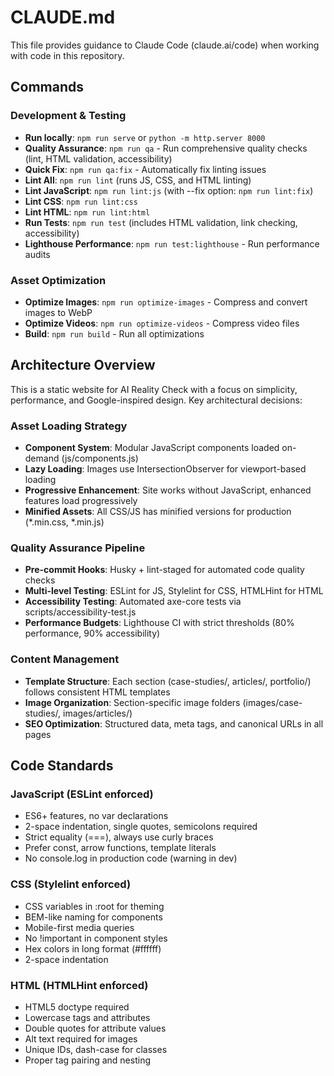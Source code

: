 # CLAUDE.md

This file provides guidance to Claude Code (claude.ai/code) when working with code in this repository.

## Commands

### Development & Testing
- **Run locally**: `npm run serve` or `python -m http.server 8000`
- **Quality Assurance**: `npm run qa` - Run comprehensive quality checks (lint, HTML validation, accessibility)
- **Quick Fix**: `npm run qa:fix` - Automatically fix linting issues
- **Lint All**: `npm run lint` (runs JS, CSS, and HTML linting)
- **Lint JavaScript**: `npm run lint:js` (with --fix option: `npm run lint:fix`)
- **Lint CSS**: `npm run lint:css`
- **Lint HTML**: `npm run lint:html`
- **Run Tests**: `npm run test` (includes HTML validation, link checking, accessibility)
- **Lighthouse Performance**: `npm run test:lighthouse` - Run performance audits

### Asset Optimization
- **Optimize Images**: `npm run optimize-images` - Compress and convert images to WebP
- **Optimize Videos**: `npm run optimize-videos` - Compress video files
- **Build**: `npm run build` - Run all optimizations

## Architecture Overview

This is a static website for AI Reality Check with a focus on simplicity, performance, and Google-inspired design. Key architectural decisions:

### Asset Loading Strategy
- **Component System**: Modular JavaScript components loaded on-demand (js/components.js)
- **Lazy Loading**: Images use IntersectionObserver for viewport-based loading
- **Progressive Enhancement**: Site works without JavaScript, enhanced features load progressively
- **Minified Assets**: All CSS/JS has minified versions for production (*.min.css, *.min.js)

### Quality Assurance Pipeline
- **Pre-commit Hooks**: Husky + lint-staged for automated code quality checks
- **Multi-level Testing**: ESLint for JS, Stylelint for CSS, HTMLHint for HTML
- **Accessibility Testing**: Automated axe-core tests via scripts/accessibility-test.js
- **Performance Budgets**: Lighthouse CI with strict thresholds (80% performance, 90% accessibility)

### Content Management
- **Template Structure**: Each section (case-studies/, articles/, portfolio/) follows consistent HTML templates
- **Image Organization**: Section-specific image folders (images/case-studies/, images/articles/)
- **SEO Optimization**: Structured data, meta tags, and canonical URLs in all pages

## Code Standards

### JavaScript (ESLint enforced)
- ES6+ features, no var declarations
- 2-space indentation, single quotes, semicolons required
- Strict equality (===), always use curly braces
- Prefer const, arrow functions, template literals
- No console.log in production code (warning in dev)

### CSS (Stylelint enforced)
- CSS variables in :root for theming
- BEM-like naming for components
- Mobile-first media queries
- No !important in component styles
- Hex colors in long format (#ffffff)
- 2-space indentation

### HTML (HTMLHint enforced)
- HTML5 doctype required
- Lowercase tags and attributes
- Double quotes for attribute values
- Alt text required for images
- Unique IDs, dash-case for classes
- Proper tag pairing and nesting
